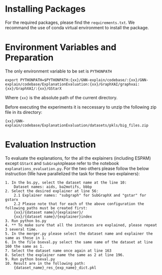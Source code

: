 # Installing Packages
For the required packages, please find the `requirements.txt`. We recommand the use of conda virtual environment to install the package. 
  

# Environment Variables and Preparation
The only environment variable to be set is `PYTHONPATH`
```
export PYTHONPATH=$PYTHONPATH:{xx}/GNN-explain/codebase/:{xx}/GNN-explain/codebase/ExplanationEvaluation:{xx}/GraphXAI/graphxai:{xx}/GraphXAI/:{xx}/GStarX
```
Where `{xx}` is the absolute path of the current directory.

Before executing the experiments it is neccessary to unzip the following zip file in its directory:
```
{xx}/GNN-explain/codebase/ExplanationEvaluation/datasets/pkls/big_files.zip
```

# Evaluation Instruction
To evaluate the explanations, for the all the explainers (including ESPAM) except `GStarX` and `SubGraphX`please refer to the notebook `explanations_evaluation.py`. For the two others please follow the below instruction (We have parallelized the task for these two explainers):
```
1. In the bs.py, select the dataset name at the line 10: 
	Dataset names: aids, ba2motifs, bbbp
2. Select the desired explainer at line 56:
	2.1 Explainer names: "subgraph" for SubGraphX and "gstar" for gstarx 
	2.2 Please note that for each of the above configuration the following paths must be created first:
	{xx}/{dataset name}/{explainer}/
	{xx}/{dataset name}/{explainer}index
3. Run python bs.py
4. ** To make sure that all the instances are explained, please repeat 3 several time.
5. In the merger.py please select the dataset name and explainer the same as those in 1.
6. In the file bseval.py select the same name of the dataset at line 160 the same as 1.
7. Select the dataset name once again at line 163
8. Select the explainer name the same as 2 at line 196.
9. Run python bseval.py
10. Result are in the following path:
	{dataset_name}_res_{exp_name}_dict.pkl 
```
